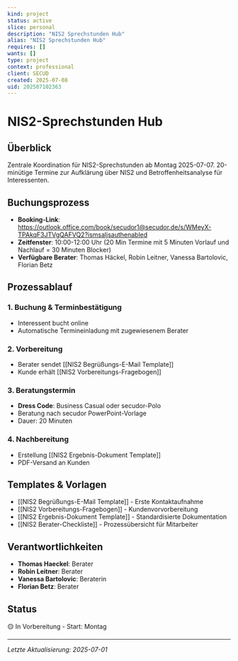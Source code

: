 ```yaml
---
kind: project
status: active
slice: personal
description: "NIS2 Sprechstunden Hub"
alias: "NIS2 Sprechstunden Hub"
requires: []
wants: []
type: project
context: professional
client: SECUD
created: 2025-07-08
uid: 202507102363
---
```


# NIS2-Sprechstunden Hub

## Überblick
Zentrale Koordination für NIS2-Sprechstunden ab Montag 2025-07-07. 20-minütige Termine zur Aufklärung über NIS2 und Betroffenheitsanalyse für Interessenten.

## Buchungsprozess
- **Booking-Link**: https://outlook.office.com/book/secudor1@secudor.de/s/WMeyX-TPAkqF3JTVgQAFVQ2?ismsaljsauthenabled
- **Zeitfenster**: 10:00-12:00 Uhr (20 Min Termine mit 5 Minuten Vorlauf und Nachlauf = 30 Minuten Blocker) 
- **Verfügbare Berater**: Thomas Häckel, Robin Leitner, Vanessa Bartolovic, Florian Betz

## Prozessablauf

### 1. Buchung & Terminbestätigung
- Interessent bucht online
- Automatische Termineinladung mit zugewiesenem Berater

### 2. Vorbereitung
- Berater sendet [[NIS2 Begrüßungs-E-Mail Template]]
- Kunde erhält [[NIS2 Vorbereitungs-Fragebogen]]

### 3. Beratungstermin
- **Dress Code**: Business Casual oder secudor-Polo
- Beratung nach secudor PowerPoint-Vorlage
- Dauer: 20 Minuten

### 4. Nachbereitung
- Erstellung [[NIS2 Ergebnis-Dokument Template]]
- PDF-Versand an Kunden

## Templates & Vorlagen
- [[NIS2 Begrüßungs-E-Mail Template]] - Erste Kontaktaufnahme
- [[NIS2 Vorbereitungs-Fragebogen]] - Kundenvorvorbereitung  
- [[NIS2 Ergebnis-Dokument Template]] - Standardisierte Dokumentation
- [[NIS2 Berater-Checkliste]] - Prozessübersicht für Mitarbeiter

## Verantwortlichkeiten
- **Thomas Haeckel**: Berater
- **Robin Leitner**: Berater 
- **Vanessa Bartolovic**: Beraterin
- **Florian Betz**: Berater

## Status
🟡 In Vorbereitung - Start: Montag

---
*Letzte Aktualisierung: 2025-07-01*
